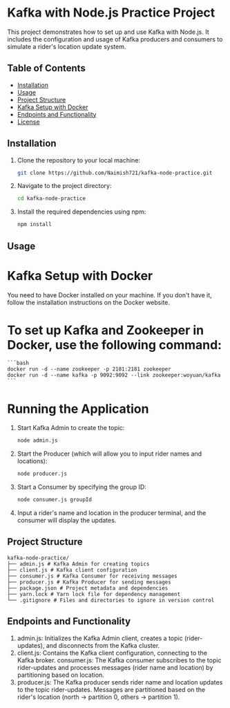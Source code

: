 # Kafka with Node.js Practice Project

This project demonstrates how to set up and use Kafka with Node.js. It includes the configuration and usage of Kafka producers and consumers to simulate a rider's location update system.

## Table of Contents

- [Installation](#installation)
- [Usage](#usage)
- [Project Structure](#project-structure)
- [Kafka Setup with Docker](#kafka-setup-with-docker)
- [Endpoints and Functionality](#endpoints-and-functionality)
- [License](#license)

## Installation

1. Clone the repository to your local machine:

   ```bash
   git clone https://github.com/Naimish721/kafka-node-practice.git
   ```

2. Navigate to the project directory:

   ```bash
   cd kafka-node-practice
   ```

3. Install the required dependencies using npm:
   ```bash
   npm install
   ```

## Usage

# Kafka Setup with Docker

You need to have Docker installed on your machine. If you don't have it, follow the installation instructions on the Docker website.

# To set up Kafka and Zookeeper in Docker, use the following command:

    ```bash
    docker run -d --name zookeeper -p 2181:2181 zookeeper
    docker run -d --name kafka -p 9092:9092 --link zookeeper:woyuan/kafka
    ```

# Running the Application

1. Start Kafka Admin to create the topic:

   ```bash
   node admin.js
   ```

2. Start the Producer (which will allow you to input rider names and locations):

   ```bash
   node producer.js
   ```

3. Start a Consumer by specifying the group ID:

   ```bash
   node consumer.js groupId
   ```

4. Input a rider's name and location in the producer terminal, and the consumer will display the updates.

## Project Structure

```
kafka-node-practice/
├── admin.js # Kafka Admin for creating topics
├── client.js # Kafka client configuration
├── consumer.js # Kafka Consumer for receiving messages
├── producer.js # Kafka Producer for sending messages
├── package.json # Project metadata and dependencies
├── yarn.lock # Yarn lock file for dependency management
└── .gitignore # Files and directories to ignore in version control
```

## Endpoints and Functionality

1. admin.js: Initializes the Kafka Admin client, creates a topic (rider-updates), and disconnects from the Kafka cluster.
2. client.js: Contains the Kafka client configuration, connecting to the Kafka broker.
   consumer.js: The Kafka consumer subscribes to the topic rider-updates and processes messages (rider name and location) by partitioning based on location.
3. producer.js: The Kafka producer sends rider name and location updates to the topic rider-updates. Messages are partitioned based on the rider's location (north -> partition 0, others -> partition 1).
